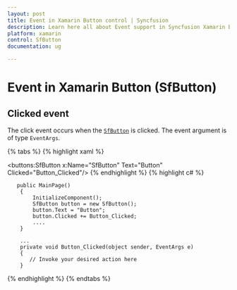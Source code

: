 ```yaml
---
layout: post
title: Event in Xamarin Button control | Syncfusion
description: Learn here all about Event support in Syncfusion Xamarin Button (SfButton) control and more.
platform: xamarin
control: SfButton
documentation: ug 

---
```


# Event in Xamarin Button (SfButton)

## Clicked event

The click event occurs when the [`SfButton`](https://help.syncfusion.com/cr/xamarin/Syncfusion.XForms.Buttons.SfButton.html) is clicked. The event argument is of type `EventArgs`.

{% tabs %}
{% highlight xaml %}

 <buttons:SfButton x:Name="SfButton" Text="Button" Clicked="Button_Clicked"/>
{% endhighlight %}
{% highlight c# %}

       public MainPage()
        {
            InitializeComponent();
            SfButton button = new SfButton();
            button.Text = "Button";
            button.Clicked += Button_Clicked;
            ....
        }

        ...
        private void Button_Clicked(object sender, EventArgs e)
        {
           // Invoke your desired action here
        }

{% endhighlight %}
{% endtabs %}

